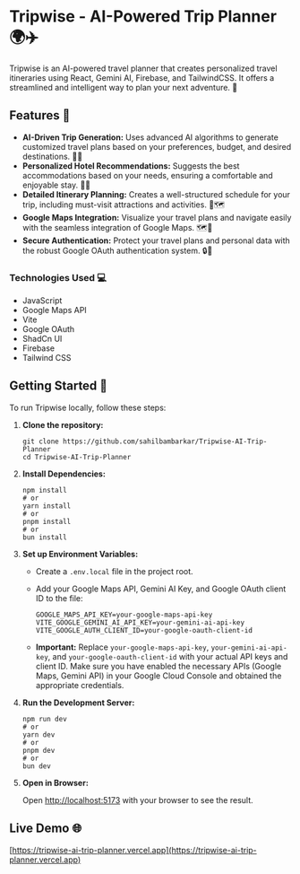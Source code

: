 # Tripwise - AI-Powered Trip Planner 🌍✈️

Tripwise is an AI-powered travel planner that creates personalized travel itineraries using React, Gemini AI, Firebase, and TailwindCSS.  It offers a streamlined and intelligent way to plan your next adventure. 🚀

## Features 🌟

*   **AI-Driven Trip Generation:**  Uses advanced AI algorithms to generate customized travel plans based on your preferences, budget, and desired destinations. 🧠✨
*   **Personalized Hotel Recommendations:** Suggests the best accommodations based on your needs, ensuring a comfortable and enjoyable stay. 🏨💤
*   **Detailed Itinerary Planning:** Creates a well-structured schedule for your trip, including must-visit attractions and activities. 📅🗺️
*   **Google Maps Integration:** Visualize your travel plans and navigate easily with the seamless integration of Google Maps. 🗺️🚗
*   **Secure Authentication:** Protect your travel plans and personal data with the robust Google OAuth authentication system. 🔒🔐

### Technologies Used 💻

*   JavaScript
*   Google Maps API
*   Vite
*   Google OAuth
*   ShadCn UI
*   Firebase
*   Tailwind CSS

## Getting Started 🚀

To run Tripwise locally, follow these steps:

1.  **Clone the repository:** 

    ```
    git clone https://github.com/sahilbambarkar/Tripwise-AI-Trip-Planner
    cd Tripwise-AI-Trip-Planner
    ```

2.  **Install Dependencies:**

    ```
    npm install
    # or
    yarn install
    # or
    pnpm install
    # or
    bun install
    ```

3.  **Set up Environment Variables:**

    *   Create a `.env.local` file in the project root.
    *   Add your Google Maps API, Gemini AI Key, and Google OAuth client ID to the file:

        ```
        GOOGLE_MAPS_API_KEY=your-google-maps-api-key
        VITE_GOOGLE_GEMINI_AI_API_KEY=your-gemini-ai-api-key
        VITE_GOOGLE_AUTH_CLIENT_ID=your-google-oauth-client-id
        ```

    *   **Important:** Replace `your-google-maps-api-key`, `your-gemini-ai-api-key`, and `your-google-oauth-client-id` with your actual API keys and client ID.  Make sure you have enabled the necessary APIs (Google Maps, Gemini API) in your Google Cloud Console and obtained the appropriate credentials.

4.  **Run the Development Server:**

    ```
    npm run dev
    # or
    yarn dev
    # or
    pnpm dev
    # or
    bun dev
    ```

5.  **Open in Browser:**

    Open <http://localhost:5173> with your browser to see the result.

## Live Demo 🌐

[https://tripwise-ai-trip-planner.vercel.app](https://tripwise-ai-trip-planner.vercel.app)
